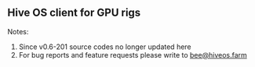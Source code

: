 ## Hive OS client for GPU rigs

Notes: 
1. Since v0.6-201 source codes no longer updated here
2. For bug reports and feature requests please write to bee@hiveos.farm
